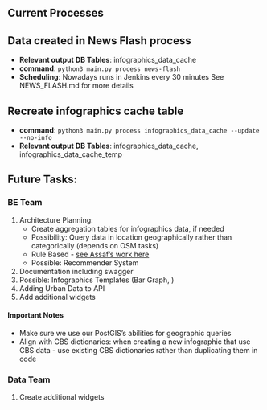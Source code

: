## Current Processes

## Data created in News Flash process
- **Relevant output DB Tables**: infographics_data_cache
- **command**: `python3 main.py process news-flash`
- **Scheduling**: Nowadays runs in Jenkins every 30 minutes
See NEWS_FLASH.md for more details

## Recreate infographics cache table
- **command**: `python3 main.py process infographics_data_cache --update --no-info`
- **Relevant output DB Tables**: infographics_data_cache, infographics_data_cache_temp

## Future Tasks:

### BE Team

1. Architecture Planning:
   - Create aggregation tables for infographics data, if needed
   - Possibility: Query data in location geographically rather than categorically (depends on OSM tasks)
   - Rule Based - [see Assaf’s work here](https://github.com/hasadna/anyway/pull/1737)
   - Possible: Recommender System
3. Documentation including swagger
4. Possible: Infographics Templates (Bar Graph, )
5. Adding Urban Data to API
6. Add additional widgets

#### Important Notes
- Make sure we use our PostGIS’s abilities for geographic queries
- Align with CBS dictionaries:
  when creating a new infographic that use CBS data - use existing CBS dictionaries rather than duplicating them in code

### Data Team
1. Create additional widgets